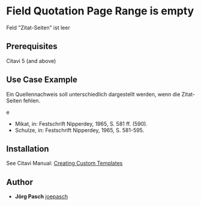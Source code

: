 # Field Quotation Page Range is empty

Feld "Zitat-Seiten" ist leer

## Prerequisites
Citavi 5 (and above)

## Use Case Example 
Ein Quellennachweis soll unterschiedlich dargestellt werden, wenn die Zitat-Seiten fehlen.

e
- Mikat, in: Festschrift Nipperdey, 1965, S. 581 ff. (590).
- Schulze, in: Festschrift Nipperdey, 1965, S. 581-595.

## Installation
See Citavi Manual: [Creating Custom Templates](http://www.citavi.com/creating_custom_templates)

## Author

* **Jörg Pasch** [joepasch](https://github.com/joepasch)
